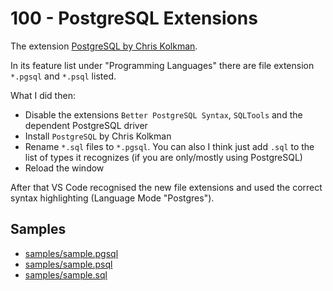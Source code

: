 # 100 - PostgreSQL Extensions

The extension [PostgreSQL by Chris Kolkman](https://marketplace.visualstudio.com/items?itemName=ckolkman.vscode-postgres).

In its feature list under "Programming Languages" there are file extension ```*.pgsql``` and ```*.psql``` listed.

What I did then:

- Disable the extensions ```Better PostgreSQL Syntax```, ```SQLTools``` and the dependent PostgreSQL driver
- Install ```PostgreSQL``` by Chris Kolkman
- Rename ```*.sql``` files to ```*.pgsql```. You can also I think just add ```.sql``` to the list of types it recognizes (if you are only/mostly using PostgreSQL)
- Reload the window

After that VS Code recognised the new file extensions and used the correct syntax highlighting (Language Mode "Postgres").

## Samples

- [samples/sample.pgsql](../../samples/sample.pgsql)
- [samples/sample.psql](../../samples/sample.psql)
- [samples/sample.sql](../../samples/sample.sql)
